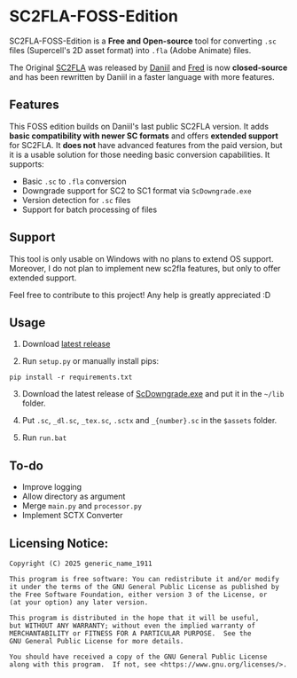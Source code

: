 # SC2FLA-FOSS-Edition

SC2FLA-FOSS-Edition is a **Free and Open-source** tool for converting `.sc` files (Supercell's 2D asset format) into `.fla` (Adobe Animate) files.

The Original [SC2FLA](https://github.com/sc-workshop/SC) was released by [Daniil](https://github.com/daniil-sv) and [Fred](https://github.com/pavidloq) is now **closed-source** and has been rewritten by Daniil in a faster language with more features. 

## Features

This FOSS edition builds on Daniil's last public SC2FLA version. It adds **basic compatibility with newer SC formats** and offers **extended support** for SC2FLA. It **does not** have advanced features from the paid version, but it is a usable solution for those needing basic conversion capabilities. It supports:

- Basic `.sc` to `.fla` conversion
- Downgrade support for SC2 to SC1 format via `ScDowngrade.exe`
- Version detection for `.sc` files
- Support for batch processing of files

## Support

This tool is only usable on Windows with no plans to extend OS support. Moreover, I do not plan to implement new sc2fla features, but only to offer extended support.

Feel free to contribute to this project! Any help is greatly appreciated :D

## Usage

1. Download [latest release](https://github.com/GenericName1911/SC2FLA-FOSS-Edition/releases/)

2. Run `setup.py` or manually install pips:

`pip install -r requirements.txt`

3. Download the latest release of [ScDowngrade.exe](https://github.com/Daniil-SV/ScDowngrade/releases) and put it in the `~/lib` folder.

4. Put `.sc`, `_dl.sc`, `_tex.sc`, `.sctx` and `_{number}.sc` in the `$assets` folder.

5. Run `run.bat`

## To-do

- Improve logging
- Allow directory as argument
- Merge `main.py` and `processor.py`
- Implement SCTX Converter

## Licensing Notice:

```
Copyright (C) 2025 generic_name_1911

This program is free software: You can redistribute it and/or modify
it under the terms of the GNU General Public License as published by
the Free Software Foundation, either version 3 of the License, or
(at your option) any later version.

This program is distributed in the hope that it will be useful,
but WITHOUT ANY WARRANTY; without even the implied warranty of
MERCHANTABILITY or FITNESS FOR A PARTICULAR PURPOSE.  See the
GNU General Public License for more details.

You should have received a copy of the GNU General Public License
along with this program.  If not, see <https://www.gnu.org/licenses/>.
```
